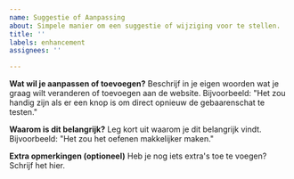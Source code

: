 ```yaml
---
name: Suggestie of Aanpassing
about: Simpele manier om een suggestie of wijziging voor te stellen.
title: ''
labels: enhancement
assignees: ''

---
```


**Wat wil je aanpassen of toevoegen?**
Beschrijf in je eigen woorden wat je graag wilt veranderen of toevoegen aan de website.
Bijvoorbeeld: "Het zou handig zijn als er een knop is om direct opnieuw de gebaarenschat te testen."

**Waarom is dit belangrijk?**
Leg kort uit waarom je dit belangrijk vindt.
Bijvoorbeeld: "Het zou het oefenen makkelijker maken."

**Extra opmerkingen (optioneel)**
Heb je nog iets extra's toe te voegen? Schrijf het hier.
